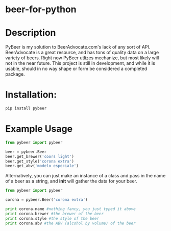 # beer-for-python

# Description

PyBeer is my solution to BeerAdvocate.com's lack of any sort of API. BeerAdvocate is a great resource, and has tons of quality data on a large variety of beers. Right now PyBeer utlizes mechanize, but most likely will not in the near future. This project is still in development, and while it is usable, should in no way shape or form be considered a completed package. 


# Installation:

```python
pip install pybeer
```

# Example Usage

```python
from pybeer import pybeer

beer = pybeer.Beer
beer.get_brewer('coors light')
beer.get_style('corona extra')
beer.get_abv('modelo especiale')
```
Alternatively, you can just make an instance of a class and pass in the name of a beer as a string, and __init__ will gather the data for your beer.
```python
from pybeer import pybeer

corona = pybeer.Beer('corona extra')

print corona.name #nothing fancy, you just typed it above
print corona.brewer #the brewer of the beer
print corona.style #the style of the beer
print corona.abv #the ABV (alcohol by volume) of the beer
```

